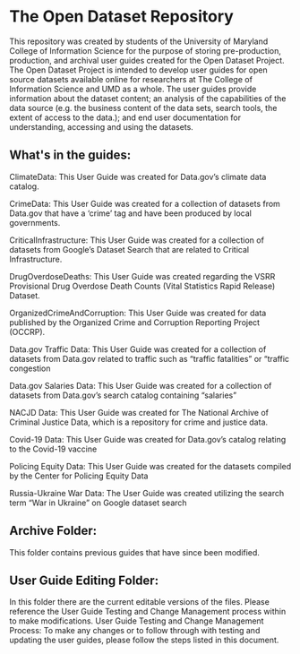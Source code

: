 # The Open Dataset Repository

This repository was created by students of the University of Maryland College of Information Science for the purpose of storing pre-production, production, and archival user guides created for the Open Dataset Project. The Open Dataset Project is intended to develop user guides for open source datasets available online for researchers at The College of Information Science and UMD as a whole. The user guides provide information about the dataset content; an analysis of the capabilities of the data source (e.g. the business content of the data sets, search tools, the extent of access to the data.); and end user documentation for understanding, accessing and using the datasets.


## What's in the guides:

ClimateData: This User Guide was created for Data.gov’s climate data catalog.

CrimeData: This User Guide was created for a collection of datasets from Data.gov that have a ‘crime’ tag and have been produced by local governments.

CriticalInfrastructure: This User Guide was created for a collection of datasets from Google’s Dataset Search that are related to Critical Infrastructure.

DrugOverdoseDeaths: This User Guide was created regarding the VSRR Provisional Drug Overdose Death Counts (Vital Statistics Rapid Release) Dataset.

OrganizedCrimeAndCorruption: This User Guide was created for data published by the Organized Crime and Corruption Reporting Project (OCCRP).

Data.gov Traffic Data: This User Guide was created for a collection of datasets from Data.gov related to traffic such as “traffic fatalities” or “traffic congestion

Data.gov Salaries Data: This User Guide was created for a collection of datasets from Data.gov’s search catalog containing “salaries” 

NACJD Data: This User Guide was created for The National Archive of Criminal Justice Data, which is a repository for crime and justice data.

Covid-19 Data: This User Guide was created for Data.gov’s catalog relating to the Covid-19 vaccine

Policing Equity Data: This User Guide was created for the datasets compiled by the Center for Policing Equity Data

Russia-Ukraine War Data: The User Guide was created utilizing the search term “War in Ukraine” on Google dataset search

## Archive Folder:
This folder contains previous guides that have since been modified.


## User Guide Editing Folder:
In this folder there are the current editable versions of the files. Please reference the User Guide Testing and Change Management process within to make modifications.
User Guide Testing and Change Management Process: To make any changes or to follow through with testing and updating the user guides, please follow the steps listed in this document.

